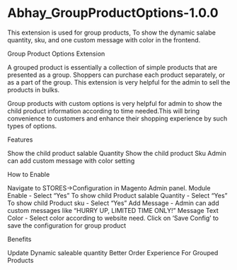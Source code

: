 # Abhay_GroupProductOptions-1.0.0
This extension is used for group products, To show the  dynamic salabe quantity, sku, and one custom message  with color in the frontend. 

Group Product Options Extension

A grouped product is essentially a collection of simple products that are presented as a group. Shoppers can purchase each product separately, or as a part of the group. This extension is very helpful for the admin to sell the products  in bulks.

Group products with custom options is very helpful for admin to show the child product information according to time needed.This will bring convenience to customers and enhance their shopping experience by such types of options.

Features

Show the child product salable Quantity
Show the child product Sku
Admin can add custom message with color setting

How to Enable 

Navigate to STORES->Configuration in Magento Admin panel.
Module Enable - Select “Yes” 
To show child Product salable Quantity - Select “Yes”
To show child Product sku - Select “Yes”
Add Message - Admin can add custom messages like “HURRY UP, LIMITED TIME ONLY!”
Message Text Color - Select color according to website need.
Click on ‘Save Config’ to save the configuration for group product

Benefits 

Update Dynamic saleable quantity
Better Order Experience For Grouped Products
